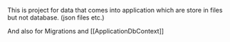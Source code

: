 This is project for data that comes into application which are store in files but not database. (json files etc.)

And also for Migrations and [[ApplicationDbContext]] 